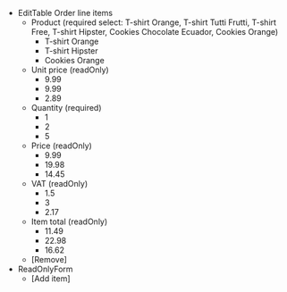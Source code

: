 - EditTable Order line items
	- Product (required select: T-shirt Orange, T-shirt Tutti Frutti, T-shirt Free, T-shirt Hipster, Cookies Chocolate Ecuador, Cookies Orange)
		- T-shirt Orange
		- T-shirt Hipster
		- Cookies Orange
	- Unit price (readOnly)
		- 9.99
		- 9.99
		- 2.89
	- Quantity (required)
		- 1
		- 2
		- 5
	- Price (readOnly)
		- 9.99
		- 19.98
		- 14.45
	- VAT (readOnly)
		- 1.5
		- 3
		- 2.17
	- Item total (readOnly)
		- 11.49
		- 22.98
		- 16.62
	- [Remove]
- ReadOnlyForm
	- [Add item]
